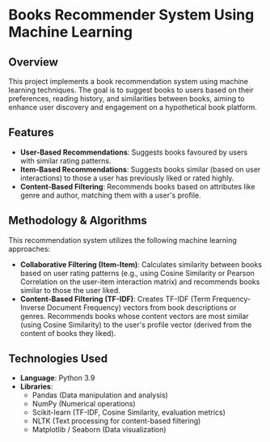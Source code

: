 # Books Recommender System Using Machine Learning

## Overview

This project implements a book recommendation system using machine learning techniques. The goal is to suggest books to users based on their preferences, reading history, and similarities between books, aiming to enhance user discovery and engagement on a hypothetical book platform.

## Features

* **User-Based Recommendations**: Suggests books favoured by users with similar rating patterns.
* **Item-Based Recommendations**: Suggests books similar (based on user interactions) to those a user has previously liked or rated highly.
* **Content-Based Filtering**: Recommends books based on attributes like genre and author, matching them with a user's profile.

## Methodology & Algorithms

This recommendation system utilizes the following machine learning approaches:

* **Collaborative Filtering (Item-Item)**: Calculates similarity between books based on user rating patterns (e.g., using Cosine Similarity or Pearson Correlation on the user-item interaction matrix) and recommends books similar to those the user liked.
* **Content-Based Filtering (TF-IDF)**: Creates TF-IDF (Term Frequency-Inverse Document Frequency) vectors from book descriptions or genres. Recommends books whose content vectors are most similar (using Cosine Similarity) to the user's profile vector (derived from the content of books they liked).

## Technologies Used

* **Language**: Python 3.9
* **Libraries**:
    * Pandas (Data manipulation and analysis)
    * NumPy (Numerical operations)
    * Scikit-learn (TF-IDF, Cosine Similarity, evaluation metrics)
    * NLTK (Text processing for content-based filtering)
    * Matplotlib / Seaborn (Data visualization)
